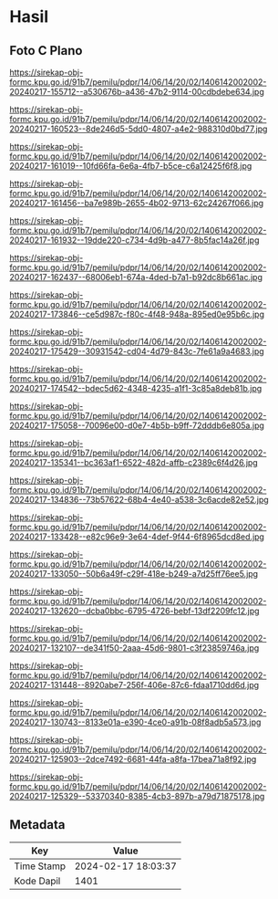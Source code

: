 # Hasil

## Foto C Plano

https://sirekap-obj-formc.kpu.go.id/91b7/pemilu/pdpr/14/06/14/20/02/1406142002002-20240217-155712--a530676b-a436-47b2-9114-00cdbdebe634.jpg

https://sirekap-obj-formc.kpu.go.id/91b7/pemilu/pdpr/14/06/14/20/02/1406142002002-20240217-160523--8de246d5-5dd0-4807-a4e2-988310d0bd77.jpg

https://sirekap-obj-formc.kpu.go.id/91b7/pemilu/pdpr/14/06/14/20/02/1406142002002-20240217-161019--10fd66fa-6e6a-4fb7-b5ce-c6a12425f6f8.jpg

https://sirekap-obj-formc.kpu.go.id/91b7/pemilu/pdpr/14/06/14/20/02/1406142002002-20240217-161456--ba7e989b-2655-4b02-9713-62c24267f066.jpg

https://sirekap-obj-formc.kpu.go.id/91b7/pemilu/pdpr/14/06/14/20/02/1406142002002-20240217-161932--19dde220-c734-4d9b-a477-8b5fac14a26f.jpg

https://sirekap-obj-formc.kpu.go.id/91b7/pemilu/pdpr/14/06/14/20/02/1406142002002-20240217-162437--68006eb1-674a-4ded-b7a1-b92dc8b661ac.jpg

https://sirekap-obj-formc.kpu.go.id/91b7/pemilu/pdpr/14/06/14/20/02/1406142002002-20240217-173846--ce5d987c-f80c-4f48-948a-895ed0e95b6c.jpg

https://sirekap-obj-formc.kpu.go.id/91b7/pemilu/pdpr/14/06/14/20/02/1406142002002-20240217-175429--30931542-cd04-4d79-843c-7fe61a9a4683.jpg

https://sirekap-obj-formc.kpu.go.id/91b7/pemilu/pdpr/14/06/14/20/02/1406142002002-20240217-174542--bdec5d62-4348-4235-a1f1-3c85a8deb81b.jpg

https://sirekap-obj-formc.kpu.go.id/91b7/pemilu/pdpr/14/06/14/20/02/1406142002002-20240217-175058--70096e00-d0e7-4b5b-b9ff-72dddb6e805a.jpg

https://sirekap-obj-formc.kpu.go.id/91b7/pemilu/pdpr/14/06/14/20/02/1406142002002-20240217-135341--bc363af1-6522-482d-affb-c2389c6f4d26.jpg

https://sirekap-obj-formc.kpu.go.id/91b7/pemilu/pdpr/14/06/14/20/02/1406142002002-20240217-134836--73b57622-68b4-4e40-a538-3c6acde82e52.jpg

https://sirekap-obj-formc.kpu.go.id/91b7/pemilu/pdpr/14/06/14/20/02/1406142002002-20240217-133428--e82c96e9-3e64-4def-9f44-6f8965dcd8ed.jpg

https://sirekap-obj-formc.kpu.go.id/91b7/pemilu/pdpr/14/06/14/20/02/1406142002002-20240217-133050--50b6a49f-c29f-418e-b249-a7d25ff76ee5.jpg

https://sirekap-obj-formc.kpu.go.id/91b7/pemilu/pdpr/14/06/14/20/02/1406142002002-20240217-132620--dcba0bbc-6795-4726-bebf-13df2209fc12.jpg

https://sirekap-obj-formc.kpu.go.id/91b7/pemilu/pdpr/14/06/14/20/02/1406142002002-20240217-132107--de341f50-2aaa-45d6-9801-c3f23859746a.jpg

https://sirekap-obj-formc.kpu.go.id/91b7/pemilu/pdpr/14/06/14/20/02/1406142002002-20240217-131448--8920abe7-256f-406e-87c6-fdaa1710dd6d.jpg

https://sirekap-obj-formc.kpu.go.id/91b7/pemilu/pdpr/14/06/14/20/02/1406142002002-20240217-130743--8133e01a-e390-4ce0-a91b-08f8adb5a573.jpg

https://sirekap-obj-formc.kpu.go.id/91b7/pemilu/pdpr/14/06/14/20/02/1406142002002-20240217-125903--2dce7492-6681-44fa-a8fa-17bea71a8f92.jpg

https://sirekap-obj-formc.kpu.go.id/91b7/pemilu/pdpr/14/06/14/20/02/1406142002002-20240217-125329--53370340-8385-4cb3-897b-a79d71875178.jpg


## Metadata

| Key        | Value               |
| ---------- | ------------------- |
| Time Stamp | 2024-02-17 18:03:37 |
| Kode Dapil | 1401                |



